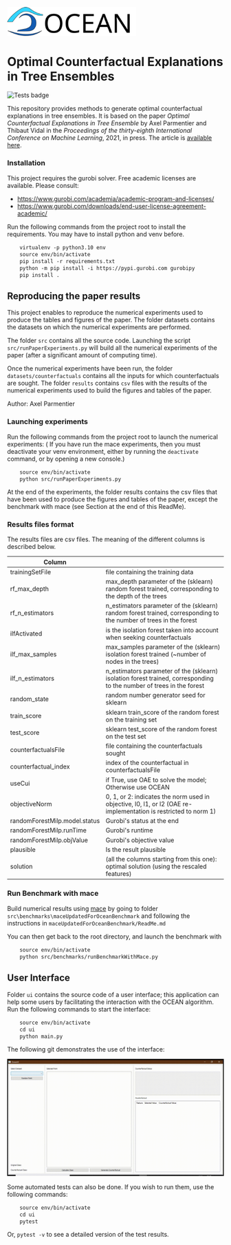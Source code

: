 <img src="ocean_logo.svg" width="300">

# Optimal Counterfactual Explanations in Tree Ensembles

![Tests badge](https://github.com/alexforel/OCEAN/actions/workflows/python-app.yml/badge.svg?branch=tests)

This repository provides methods to generate optimal counterfactual explanations in tree ensembles.
It is based on the paper *Optimal Counterfactual Explanations in Tree Ensemble* by Axel Parmentier and Thibaut Vidal in the *Proceedings of the thirty-eighth International Conference on Machine Learning*, 2021, in press. The article is [available here](http://proceedings.mlr.press/v139/parmentier21a/parmentier21a.pdf).

### Installation

This project requires the gurobi solver. Free academic licenses are available. Please consult:

 - https://www.gurobi.com/academia/academic-program-and-licenses/
 - https://www.gurobi.com/downloads/end-user-license-agreement-academic/

Run the following commands from the project root to install the requirements. You may have to install python and venv before.

```shell
    virtualenv -p python3.10 env
    source env/bin/activate
    pip install -r requirements.txt
    python -m pip install -i https://pypi.gurobi.com gurobipy
    pip install .
```

## Reproducing the paper results
This project enables to reproduce the numerical experiments used to produce the tables and figures of the paper.
The folder datasets contains the datasets on which the numerical experiments are performed.

The folder `src` contains all the source code. Launching the script `src/runPaperExperiments.py` will build all the numerical experiments of the paper (after a significant amount of computing time).

Once the numerical experiments have been run, the folder `datasets/counterfactuals` contains all the inputs for which counterfactuals are sought. The folder `results` contains `csv` files with the results of the numerical experiments used to build the figures and tables of the paper.

Author: Axel Parmentier

### Launching experiments

Run the following commands from the project root to launch the numerical experiments:
( If you have run the mace experiments, then you must deactivate your venv environment, either by running the `deactivate` command, or by opening a new console.)

```shell
    source env/bin/activate
    python src/runPaperExperiments.py
```

At the end of the experiments, the folder results contains the csv files that have been used to produce the figures and tables of the paper, except the benchmark with mace (see Section at the end of this ReadMe).    

### Results files format

The results files are csv files. The meaning of the different columns is described below.

| Column        |             |
| ------------- |-------------|
| trainingSetFile   | file containing the training data |
| rf_max_depth      | max_depth parameter of the (sklearn) random forest trained, corresponding to the depth of the trees |
| rf_n_estimators   | n_estimators parameter of the (sklearn) random forest trained, corresponding to the number of trees in the forest|
| ilfActivated   | is the isolation forest taken into account when seeking counterfactuals |
| ilf_max_samples   | max_samples parameter of the (sklearn) isolation forest trained (~number of nodes in the trees) |
| ilf_n_estimators   | n_estimators parameter of the (sklearn) isolation forest trained, corresponding to the number of trees in the forest |
| random_state   | random number generator seed for sklearn |
| train_score   | sklearn train_score of the random forest on the training set |
| test_score   | sklearn test_score of the random forest on the test set |
| counterfactualsFile   | file containing the counterfactuals sought |
| counterfactual_index   | index of the counterfactual in counterfactualsFile |
| useCui   | if True, use OAE to solve the model; Otherwise use OCEAN |
| objectiveNorm   | 0, 1, or 2: indicates the norm used in objective, l0, l1, or l2 (OAE re-implementation is restricted to norm 1) |
| randomForestMilp.model.status   | Gurobi's status at the end |
| randomForestMilp.runTime   | Gurobi's runtime |
| randomForestMilp.objValue   | Gurobi's objective value |
| plausible   | Is the result plausible |
| solution   | (all the columns starting from this one): optimal solution (using the rescaled features) |

### Run Benchmark with mace

Build numerical results using [mace](https://github.com/amirhk/mace) by going to folder `src\benchmarks\maceUpdatedForOceanBenchmark` and following the instructions in `maceUpdatedForOceanBenchmark/ReadMe.md`

You can then get back to the root directory, and launch the benchmark with

```shell
    source env/bin/activate
    python src/benchmarks/runBenchmarkWithMace.py
```
## User Interface

Folder `ui` contains the source code of a user interface; this application can help some users by facilitating the interaction with the OCEAN algorithm.
Run the following commands to start the interface:

```shell
    source env/bin/activate
    cd ui
    python main.py
```

The following git demonstrates the use of the interface:

![](ui_gif_v1.gif)

Some automated tests can also be done. If you wish to run them, use the following commands:

```shell
    source env/bin/activate
    cd ui
    pytest
```
Or, `pytest -v` to see a detailed version of the test results.
